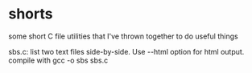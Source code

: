 # shorts
some short C file utilities that I've thrown together to do useful things

sbs.c: list two text files side-by-side.  Use --html option for html output.  compile with gcc -o sbs sbs.c
